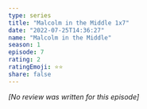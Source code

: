 ```yaml
---
type: series
title: "Malcolm in the Middle 1x7"
date: "2022-07-25T14:36:27"
name: "Malcolm in the Middle"
season: 1
episode: 7
rating: 2
ratingEmoji: ⭐️⭐️
share: false
---
```


*[No review was written for this episode]*
